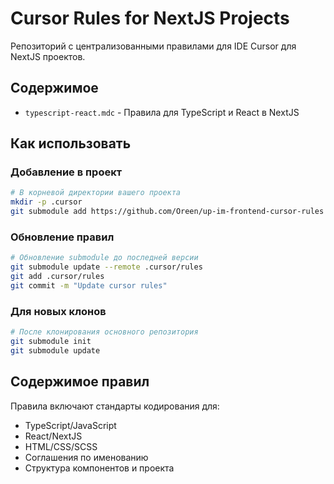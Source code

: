# Cursor Rules for NextJS Projects

Репозиторий с централизованными правилами для IDE Cursor для NextJS проектов.

## Содержимое

- `typescript-react.mdc` - Правила для TypeScript и React в NextJS

## Как использовать

### Добавление в проект

```bash
# В корневой директории вашего проекта
mkdir -p .cursor
git submodule add https://github.com/Oreen/up-im-frontend-cursor-rules .cursor/rules
```

### Обновление правил

```bash
# Обновление submodule до последней версии
git submodule update --remote .cursor/rules
git add .cursor/rules
git commit -m "Update cursor rules"
```

### Для новых клонов

```bash
# После клонирования основного репозитория
git submodule init
git submodule update
```

## Содержимое правил

Правила включают стандарты кодирования для:
- TypeScript/JavaScript
- React/NextJS
- HTML/CSS/SCSS
- Соглашения по именованию
- Структура компонентов и проекта 